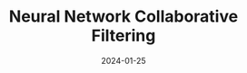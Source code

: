 ---
title: "Neural Network Collaborative Filtering"
excerpt: "This experiment aim to compare which structure between GMF, MLP, and NEUFM best for collaborative filtering using grouplens open dataset. Hit Ratio and NDCG become matrix to conclude the performance of the neural network."
collection: portfolio
permalink: /portfolio/06
company: Pacmann Academy
date: 2024-01-25
slidesurl: 'https://drive.google.com/file/d/12-EDH1vBJ3vOjgTtjtXqbPWmRls_Hf5G/view?usp=sharing'
image: '/files/portfolio/portfolio-6-icon.jpg'
video: 'https://www.youtube.com/watch?v=nRS-oP0sQ64'
repositoryurl: 'https://github.com/stefanus-yudi-irwan/neural-collaborative-filtering'
---